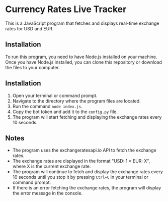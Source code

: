 # Currency Rates Live Tracker

This is a JavaScript program that fetches and displays real-time exchange rates for USD and EUR.

## Installation

To run this program, you need to have Node.js installed on your machine. Once you have Node.js installed, you can clone this repository or download the files to your computer.

## Installation

1. Open your terminal or command prompt.
2. Navigate to the directory where the program files are located.
3. Run the command `node index.js`.
4. Copy the bot token and add it to the `config.py` file.
5. The program will start fetching and displaying the exchange rates every 10 seconds.

## Notes

- The program uses the exchangeratesapi.io API to fetch the exchange rates.
- The exchange rates are displayed in the format "USD: 1 = EUR: X", where X is the current exchange rate.
- The program will continue to fetch and display the exchange rates every 10 seconds until you stop it by pressing `Ctrl+C` in your terminal or command prompt.
- If there is an error fetching the exchange rates, the program will display the error message in the console. 
 
